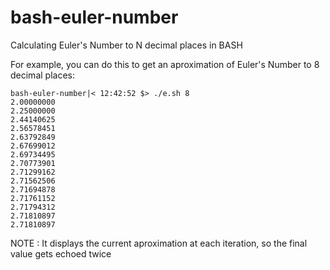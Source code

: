 bash-euler-number
=================

Calculating Euler's Number to N decimal places in BASH

For example, you can do this to get an aproximation of Euler's Number to
8 decimal places:

	bash-euler-number|< 12:42:52 $> ./e.sh 8
	2.00000000
	2.25000000
	2.44140625
	2.56578451
	2.63792849
	2.67699012
	2.69734495
	2.70773901
	2.71299162
	2.71562506
	2.71694878
	2.71761152
	2.71794312
	2.71810897
	2.71810897

NOTE : It displays the current aproximation at each iteration, so the final value gets echoed twice

